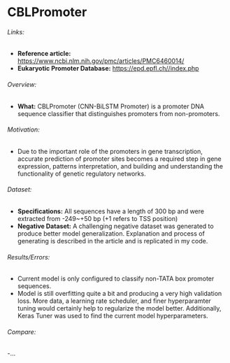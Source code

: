 # CBLPromoter

###### Links: 
 - **Reference article:** https://www.ncbi.nlm.nih.gov/pmc/articles/PMC6460014/
 - **Eukaryotic Promoter Database:** https://epd.epfl.ch//index.php

###### Overview:
 - **What:** CBLPromoter (CNN-BiLSTM Promoter) is a promoter DNA sequence classifier that distinguishes promoters from non-promoters.

###### Motivation: 
 - Due to the important role of the promoters in gene transcription, accurate prediction of promoter sites becomes a required step in gene expression, patterns interpretation, and building and understanding the functionality of genetic regulatory networks.

###### Dataset:
 - **Specifications:** All sequences have a length of 300 bp and were extracted from -249~+50 bp (+1 refers to TSS position)
 - **Negative Dataset:** A challenging negative dataset was generated to produce better model generalization. Explanation and process of generating is described in the article and is replicated in my code.

###### Results/Errors:
 - Current model is only configured to classify non-TATA box promoter sequences.
 - Model is still overfitting quite a bit and producing a very high validation loss. More data, a learning rate scheduler, and finer hyperparamter tuning would certainly help to regularize the model better. Additionally, Keras Tuner was used to find the current model hyperparameters.

###### Compare:
 -...

